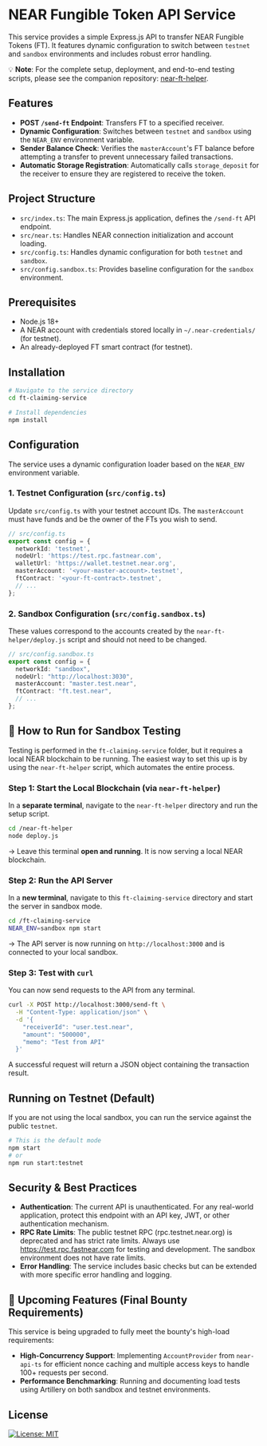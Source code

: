 # NEAR Fungible Token API Service

This service provides a simple Express.js API to transfer NEAR Fungible Tokens (FT). It features dynamic configuration to switch between `testnet` and `sandbox` environments and includes robust error handling.

💡 **Note**: For the complete setup, deployment, and end-to-end testing scripts, please see the companion repository: [near-ft-helper](https://github.com/Psianturi/near-ft-helper).

## Features

-   **POST `/send-ft` Endpoint**: Transfers FT to a specified receiver.
-   **Dynamic Configuration**: Switches between `testnet` and `sandbox` using the `NEAR_ENV` environment variable.
-   **Sender Balance Check**: Verifies the `masterAccount`'s FT balance before attempting a transfer to prevent unnecessary failed transactions.
-   **Automatic Storage Registration**: Automatically calls `storage_deposit` for the receiver to ensure they are registered to receive the token.

## Project Structure

-   `src/index.ts`: The main Express.js application, defines the `/send-ft` API endpoint.
-   `src/near.ts`: Handles NEAR connection initialization and account loading.
-   `src/config.ts`: Handles dynamic configuration for both `testnet` and `sandbox`.
-   `src/config.sandbox.ts`: Provides baseline configuration for the `sandbox` environment.

## Prerequisites

-   Node.js 18+
-   A NEAR account with credentials stored locally in `~/.near-credentials/` (for testnet).
-   An already-deployed FT smart contract (for testnet).

## Installation

```bash
# Navigate to the service directory
cd ft-claiming-service

# Install dependencies
npm install
```

## Configuration

The service uses a dynamic configuration loader based on the `NEAR_ENV` environment variable.

### 1. Testnet Configuration (`src/config.ts`)

Update `src/config.ts` with your testnet account IDs. The `masterAccount` must have funds and be the owner of the FTs you wish to send.

```typescript
// src/config.ts
export const config = {
  networkId: 'testnet',
  nodeUrl: 'https://test.rpc.fastnear.com',
  walletUrl: 'https://wallet.testnet.near.org',
  masterAccount: '<your-master-account>.testnet',
  ftContract: '<your-ft-contract>.testnet',
  // ...
};
```

### 2. Sandbox Configuration (`src/config.sandbox.ts`)

These values correspond to the accounts created by the `near-ft-helper/deploy.js` script and should not need to be changed.

```typescript
// src/config.sandbox.ts
export const config = {
  networkId: "sandbox",
  nodeUrl: "http://localhost:3030",
  masterAccount: "master.test.near",
  ftContract: "ft.test.near",
  // ...
};
```

## 🚀 How to Run for Sandbox Testing

Testing is performed in the `ft-claiming-service` folder, but it requires a local NEAR blockchain to be running. The easiest way to set this up is by using the `near-ft-helper` script, which automates the entire process.

### Step 1: Start the Local Blockchain (via `near-ft-helper`)

In a **separate terminal**, navigate to the `near-ft-helper` directory and run the setup script.

```bash
cd /near-ft-helper
node deploy.js
```

→ Leave this terminal **open and running**. It is now serving a local NEAR blockchain.

### Step 2: Run the API Server

In a **new terminal**, navigate to this `ft-claiming-service` directory and start the server in sandbox mode.

```bash
cd /ft-claiming-service
NEAR_ENV=sandbox npm start
```

→ The API server is now running on `http://localhost:3000` and is connected to your local sandbox.

### Step 3: Test with `curl`

You can now send requests to the API from any terminal.

```bash
curl -X POST http://localhost:3000/send-ft \
  -H "Content-Type: application/json" \
  -d '{
    "receiverId": "user.test.near",
    "amount": "500000",
    "memo": "Test from API"
  }'
```

A successful request will return a JSON object containing the transaction result.

## Running on Testnet (Default)

If you are not using the local sandbox, you can run the service against the public `testnet`.

```bash
# This is the default mode
npm start
# or
npm run start:testnet
```

## Security & Best Practices

-   **Authentication**: The current API is unauthenticated. For any real-world application, protect this endpoint with an API key, JWT, or other authentication mechanism.
-   **RPC Rate Limits**: The public testnet RPC (rpc.testnet.near.org) is deprecated and has strict rate limits. Always use https://test.rpc.fastnear.com for testing and development. The sandbox environment does not have rate limits.
-   **Error Handling**: The service includes basic checks but can be extended with more specific error handling and logging.


## 🚧 Upcoming Features (Final Bounty Requirements)

This service is being upgraded to fully meet the bounty's high-load requirements:

-   **High-Concurrency Support**: Implementing `AccountProvider` from `near-api-ts` for efficient nonce caching and multiple access keys to handle 100+ requests per second.
-   **Performance Benchmarking**: Running and documenting load tests using Artillery on both sandbox and testnet environments.

## License
[![License: MIT](https://img.shields.io/badge/License-MIT-yellow.svg)](https://opensource.org/licenses/MIT)
